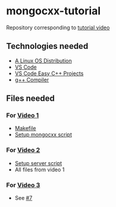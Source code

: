 # mongocxx-tutorial
Repository corresponding to [tutorial video](https://youtu.be/yPoH5cBJzkk)

## Technologies needed
- [A Linux OS Distribution](https://en.wikipedia.org/wiki/List_of_Linux_distributions)
- [VS Code](https://code.visualstudio.com/)
- [VS Code Easy C++ Projects](https://marketplace.visualstudio.com/items?itemName=ACharLuk.easy-cpp-projects)
- [g++ Compiler](https://linuxconfig.org/how-to-install-g-the-c-compiler-on-ubuntu-18-04-bionic-beaver-linux)

## Files needed
### For [Video 1](https://youtu.be/yPoH5cBJzkk)
- [Makefile](https://github.com/evanugarte/mongocxx-tutorial/blob/09dc4bf76d57fe40cf7154a8eb9e7530d49ab536/Makefile)
- [Setup mongocxx script](https://github.com/evanugarte/mongocxx-tutorial/blob/09dc4bf76d57fe40cf7154a8eb9e7530d49ab536/setup-mongocxx#)

### For [Video 2](https://youtu.be/NC7IGLm69Ts)
- [Setup server script](https://github.com/evanugarte/mongocxx-tutorial/blob/51a5fd3b112cd97f8c3a77c59b3582b0f635ed63/setup-server)
- All files from video 1

### For [Video 3](https://youtu.be/NC7IGLm69Ts)
- See [#7](https://github.com/evanugarte/mongocxx-tutorial/pull/7)
